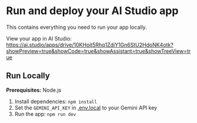# Run and deploy your AI Studio app

This contains everything you need to run your app locally.

View your app in AI Studio: https://ai.studio/apps/drive/10KHoit5Rhq1ZdiY1Gn6StU2HdoNK4otk?showPreview=true&showCode=true&showAssistant=true&showTreeView=true

## Run Locally

**Prerequisites:**  Node.js


1. Install dependencies:
   `npm install`
2. Set the `GEMINI_API_KEY` in [.env.local](.env.local) to your Gemini API key
3. Run the app:
   `npm run dev`
